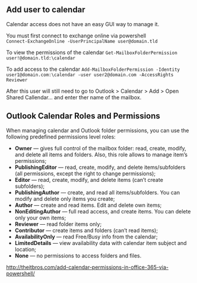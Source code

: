 ## Add user to calendar 

Calendar access does not have an easy GUI way to manage it.  

You must first connect to exchange online via powershell  
`Connect-ExchangeOnline -UserPrincipalName user@domain.tld`

To view the permissions of the calendar
`Get-MailboxFolderPermission user!@domain.tld:\calendar`

To add access to the calendar
`Add-MailboxFolderPermission -Identity user1@domain.com:\calendar -user user2@domain.com -AccessRights Reviewer`

After this user will still need to go to Outlook > Calendar > Add > Open Shared Callendar... and enter ther name of the mailbox.


## Outlook Calendar Roles and Permissions

When managing calendar and Outlook folder permissions, you can use the following predefined permissions level roles:

-   **Owner** — gives full control of the mailbox folder: read, create, modify, and delete all items and folders. Also, this role allows to manage item’s permissions;
-   **PublishingEditor** — read, create, modify, and delete items/subfolders (all permissions, except the right to change permissions);
-   **Editor** — read, create, modify, and delete items (can’t create subfolders);
-   **PublishingAuthor** — create, and read all items/subfolders. You can modify and delete only items you create;
-   **Author** — create and read items. Edit and delete own items;
-   **NonEditingAuthor** — full read access, and create items. You can delete only your own items;
-   **Reviewer** — read folder items only;
-   **Contributor** — create items and folders (can’t read items);
-   **AvailabilityOnly** — read Free/Busy info from the calendar;
-   **LimitedDetails** — view availability data with calendar item subject and location;
-   **None** — no permissions to access folders and files.

http://theitbros.com/add-calendar-permissions-in-office-365-via-powershell/